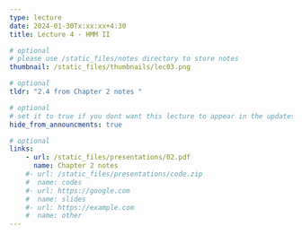 ```yaml
---
type: lecture
date: 2024-01-30Tx:xx:xx+4:30
title: Lecture 4 - HMM II

# optional
# please use /static_files/notes directory to store notes
thumbnail: /static_files/thumbnails/lec03.png

# optional
tldr: "2.4 from Chapter 2 notes "

# optional
# set it to true if you dont want this lecture to appear in the updates section
hide_from_announcments: true

# optional
links:
    - url: /static_files/presentations/02.pdf
      name: Chapter 2 notes
    #- url: /static_files/presentations/code.zip
    #  name: codes
    #- url: https://google.com
    #  name: slides
    #- url: https://example.com
    #  name: other
---
```

<!-- Other additional contents using markdown -->

